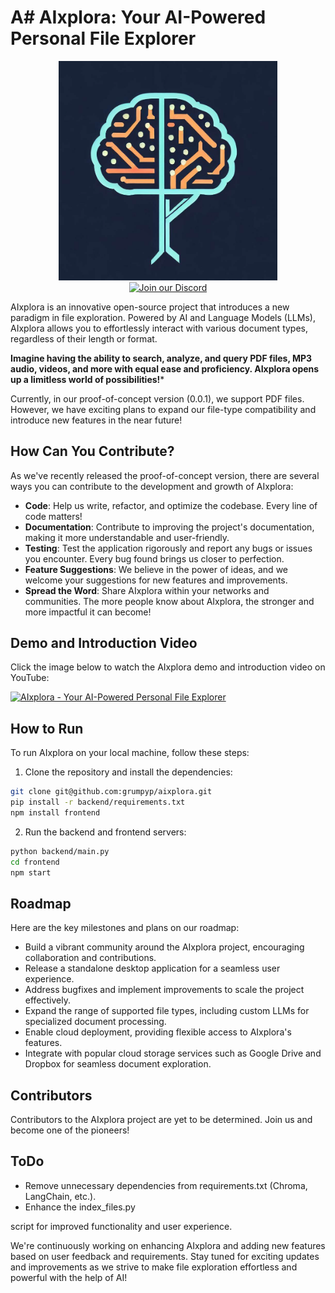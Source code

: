 # A# AIxplora: Your AI-Powered Personal File Explorer

<p align="center">
  <img src="aixplora_logo.png" width="350" title="AIxplora logo"><br>
<a href="https://discord.gg/2G778kHG">
  <img src="https://img.shields.io/badge/discord-join%20chat-blue.svg" alt="Join our Discord" height="40"></a>
</p>

AIxplora is an innovative open-source project that introduces a new paradigm in file exploration. Powered by AI and Language Models (LLMs), AIxplora allows you to effortlessly interact with various document types, regardless of their length or format.

**Imagine having the ability to search, analyze, and query PDF files, MP3 audio, videos, and more with equal ease and proficiency. AIxplora opens up a limitless world of possibilities!***

Currently, in our proof-of-concept version (0.0.1), we support PDF files. However, we have exciting plans to expand our file-type compatibility and introduce new features in the near future!

## How Can You Contribute?

As we've recently released the proof-of-concept version, there are several ways you can contribute to the development and growth of AIxplora:

- **Code**: Help us write, refactor, and optimize the codebase. Every line of code matters!
- **Documentation**: Contribute to improving the project's documentation, making it more understandable and user-friendly.
- **Testing**: Test the application rigorously and report any bugs or issues you encounter. Every bug found brings us closer to perfection.
- **Feature Suggestions**: We believe in the power of ideas, and we welcome your suggestions for new features and improvements.
- **Spread the Word**: Share AIxplora within your networks and communities. The more people know about AIxplora, the stronger and more impactful it can become!

## Demo and Introduction Video

Click the image below to watch the AIxplora demo and introduction video on YouTube:

[![AIxplora - Your AI-Powered Personal File Explorer](https://i9.ytimg.com/vi_webp/eKLmhJobVvc/mqdefault.webp?v=646e612f&sqp=COzbuaMG&rs=AOn4CLBO1JDjSaot7flQJMZt9uLWSyreAQ)](https://youtu.be/eKLmhJobVvc)

## How to Run

To run AIxplora on your local machine, follow these steps:

1. Clone the repository and install the dependencies:
```bash
git clone git@github.com:grumpyp/aixplora.git
pip install -r backend/requirements.txt
npm install frontend
```

2. Run the backend and frontend servers:
```bash
python backend/main.py
cd frontend
npm start
```

## Roadmap

Here are the key milestones and plans on our roadmap:

- Build a vibrant community around the AIxplora project, encouraging collaboration and contributions.
- Release a standalone desktop application for a seamless user experience.
- Address bugfixes and implement improvements to scale the project effectively.
- Expand the range of supported file types, including custom LLMs for specialized document processing.
- Enable cloud deployment, providing flexible access to AIxplora's features.
- Integrate with popular cloud storage services such as Google Drive and Dropbox for seamless document exploration.

## Contributors

Contributors to the AIxplora project are yet to be determined. Join us and become one of the pioneers!

## ToDo

- Remove unnecessary dependencies from requirements.txt (Chroma, LangChain, etc.).
- Enhance the index_files.py

 script for improved functionality and user experience.

We're continuously working on enhancing AIxplora and adding new features based on user feedback and requirements. Stay tuned for exciting updates and improvements as we strive to make file exploration effortless and powerful with the help of AI!
